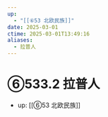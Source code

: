 ```yaml
---
up:
  - "[[⑥53 北欧民族]]"
date: 2025-03-01
ctime: 2025-03-01T13:49:16
aliases:
  - 拉普人
---
```


# ⑥533.2 拉普人

- up: [[⑥53 北欧民族]]
